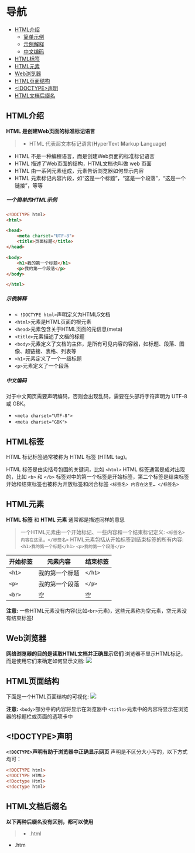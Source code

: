 # 导航
- [HTML介绍](#HTML介绍)
	- [简单示例](一个简单的HTML示例)
	- [示例解释](#示例解释)
	- [中文编码](#中文编码)
- [HTML标签](#HTML标签)
- [HTML元素](#HTML元素)
- [Web浏览器](#Web浏览器)
- [HTML页面结构](#HTML页面结构)
- [<!DOCTYPE>声明](#<!DOCTYPE>声明)
- [HTML文档后缀名](#HTML文档后缀名)

## HTML介绍
**HTML 是创建Web页面的标准标记语言**
> - HTML 代表超文本标记语言(**H**yper**T**ext **M**arkup **L**anguage)
- HTML 不是一种编程语言，而是创建Web页面的标准标记语言
- HTML 描述了Web页面的结构，HTML文档也叫做 web 页面
- HTML 由一系列元素组成，元素告诉浏览器如何显示内容
- HTML 元素标记内容片段，如“这是一个标题”，“这是一个段落”，“这是一个链接”，等等

##### 一个简单的HTML示例
```html
<!DOCTYPE html>
<html>

<head>
	<meta charset="UTF-8">
	<title>页面标题</title>
</head>

<body>
	<h1>我的第一个标题</h1>
	<p>我的第一个段落</p>
</body>

</html>
```
##### 示例解释
- `< !DOCTYPE html>`声明定义为HTML5文档
- `<html>`元素是HTML页面的根元素
- `<head>`元素包含关于HTML页面的元信息(meta)
- `<title>`元素描述了文档的标题
- `<body>`元素定义了文档的主体，是所有可见内容的容器，如标题、段落、图像、超链接、表格、列表等
- `<h1>`元素定义了一个一级标题
- `<p>`元素定义了一个段落

##### 中文编码
对于中文网页需要声明编码，否则会出现乱码，需要在头部将字符声明为 UTF-8 或 GBK。
- `<meta charset="UTF-8">`
- `<meta charset="GBK">`

## HTML标签
HTML 标记标签通常被称为 HTML 标签 (HTML tag)。

HTML 标签是由尖括号包围的关键词，比如 `<html>`
HTML 标签通常是成对出现的，比如 `<b>` 和 `</b>`
标签对中的第一个标签是开始标签，第二个标签是结束标签
开始和结束标签也被称为开放标签和闭合标签
`<标签名> 内容在这里… </标签名>`

## HTML元素
**HTML 标签** 和 **HTML 元素** 通常都是描述同样的意思

> 一个HTML元素由一个开始标记、一些内容和一个结束标记定义:
`<标签名> 内容在这里… </标签名>`
> HTML元素包括从开始标签到结束标签的所有内容:
`<h1>我的第一个标题</h1>`
`<p>我的第一个段落</p>`

| 开始标签 | 元素内容 | 结束标签 |
| ------------ | ------------ | ------------ |
| `<h1>` |  我的第一个标题 | `</h1>` |
| `<p>` |  我的第一个段落 | `</p>` |
| `<br>` | 空 | 空 |

**注意:**
一些HTML元素没有内容(比如`<br>`元素)，这些元素称为空元素，空元素没有结束标签!

## Web浏览器
**网络浏览器的目的是读取HTML文档并正确显示它们**
浏览器不显示HTML标记，而是使用它们来确定如何显示文档:
![](https://raw.githubusercontent.com/Eoooy/html-tutorial/main/gallery/docs/tutorial/introduction/image1.jpg)

## HTML页面结构
下面是一个HTML页面结构的可视化:
![](https://raw.githubusercontent.com/Eoooy/html-tutorial/main/gallery/docs/tutorial/introduction/image2.jpg)

**注意:**
`<body>`部分中的内容将显示在浏览器中
`<title>`元素中的内容将显示在浏览器的标题栏或页面的选项卡中

## <!DOCTYPE>声明
**`<!DOCTYPE>`声明有助于浏览器中正确显示网页**
声明是不区分大小写的，以下方式均可：
```html
<!DOCTYPE html>
<!DOCTYPE HTML>
<!Doctype Html>
<!doctype html>
```

## HTML文档后缀名
**以下两种后缀名没有区别，都可以使用**
> - .html
- .htm

